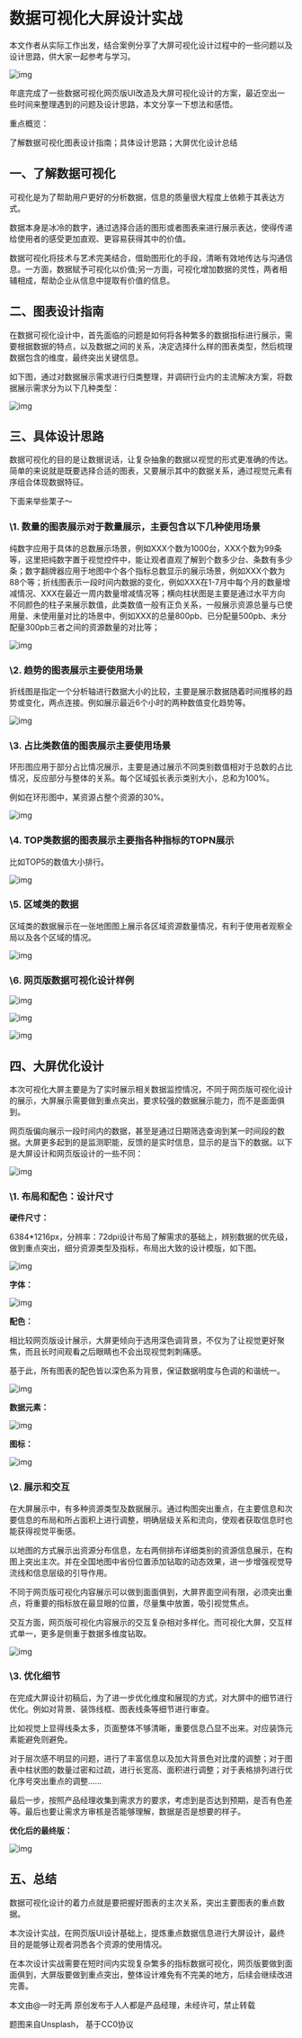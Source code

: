# 数据可视化大屏设计实战

本文作者从实际工作出发，结合案例分享了大屏可视化设计过程中的一些问题以及设计思路，供大家一起参考与学习。

![img](数据可视化大屏设计实战.assets/d1a20cf431adcbef007f08c2052c3fdba2cc9f30.jpeg)

年底完成了一些数据可视化网页版UI改造及大屏可视化设计的方案，最近空出一些时间来整理遇到的问题及设计思路，本文分享一下想法和感悟。

重点概览：

了解数据可视化图表设计指南；具体设计思路；大屏优化设计总结

## 一、了解数据可视化

可视化是为了帮助用户更好的分析数据，信息的质量很大程度上依赖于其表达方式。

数据本身是冰冷的数字，通过选择合适的图形或者图表来进行展示表达，使得传递给使用者的感受更加直观、更容易获得其中的价值。

数据可视化将技术与艺术完美结合，借助图形化的手段，清晰有效地传达与沟通信息。一方面，数据赋予可视化以价值;另一方面，可视化增加数据的灵性，两者相辅相成，帮助企业从信息中提取有价值的信息。

## 二、图表设计指南

在数据可视化设计中，首先面临的问题是如何将各种繁多的数据指标进行展示，需要根据数据的特点，以及数据之间的关系，决定选择什么样的图表类型，然后梳理数据包含的维度，最终突出关键信息。

如下图，通过对数据展示需求进行归类整理，并调研行业内的主流解决方案，将数据展示需求分为以下几种类型：

![img](数据可视化大屏设计实战.assets/e61190ef76c6a7efeab4364d5179be57f2de6650.jpeg)

## 三、具体设计思路

数据可视化的目的是让数据说话，让复杂抽象的数据以视觉的形式更准确的传达。简单的来说就是既要选择合适的图表，又要展示其中的数据关系，通过视觉元素有序组合体现数据特征。

下面来举些栗子～

### \1. 数量的图表展示对于数量展示，主要包含以下几种使用场景

纯数字应用于具体的总数展示场景，例如XXX个数为1000台，XXX个数为99条等，这里把纯数字置于视觉控件中，能让观者直观了解到个数多少台、条数有多少条；数字翻牌器应用于地图中个各个指标总数显示的展示场景，例如XXX个数为88个等；折线图表示一段时间内数据的变化，例如XXX在1-7月中每个月的数量增减情况、XXX在最近一周内数量增减情况等；横向柱状图是主要是通过水平方向不同颜色的柱子来展示数值，此类数值一般有正负关系，一般展示资源总量与已使用量、未使用量对比的场景中，例如XXX的总量800pb、已分配量500pb、未分配量300pb三者之间的资源数量的对比等；

![img](数据可视化大屏设计实战.assets/4bed2e738bd4b31c1fd91bd0285536799f2ff87a.jpeg)

### \2. 趋势的图表展示主要使用场景

折线图是指定一个分析轴进行数据大小的比较，主要是展示数据随着时间推移的趋势或变化，两点连接。例如展示最近6个小时的两种数值变化趋势等。

![img](数据可视化大屏设计实战.assets/e7cd7b899e510fb32fec482272b0d993d0430c12.jpeg)

### \3. 占比类数值的图表展示主要使用场景

环形图应用于部分占比情况展示，主要是通过展示不同类别数值相对于总数的占比情况，反应部分与整体的关系。每个区域弧长表示类别大小，总和为100%。

例如在环形图中，某资源占整个资源的30%。

![img](数据可视化大屏设计实战.assets/7c1ed21b0ef41bd578569cabff5990cd38db3df5.jpeg)

### \4. TOP类数据的图表展示主要指各种指标的TOPN展示

比如TOP5的数值大小排行。

![img](数据可视化大屏设计实战.assets/d1160924ab18972bd6602a7e484e6a8f9f510ab0.jpeg)

### \5. 区域类的数据

区域类的数据展示在一张地图图上展示各区域资源数量情况，有利于使用者观察全局以及各个区域的情况。

![img](数据可视化大屏设计实战.assets/dcc451da81cb39dbfeaa85c27a951822aa183041.jpeg)

### \6. 网页版数据可视化设计样例

![img](数据可视化大屏设计实战.assets/7aec54e736d12f2e4d8f4aa2e341c464873568f0.jpeg)

![img](数据可视化大屏设计实战.assets/b7fd5266d0160924c8112d92648424fce7cd3488.jpeg)

![img](数据可视化大屏设计实战.assets/cb8065380cd79123a735db6f02b74884b3b78059.jpeg)

## 四、大屏优化设计

本次可视化大屏主要是为了实时展示相关数据监控情况，不同于网页版可视化设计的展示，大屏展示需要做到重点突出，要求较强的数据展示能力，而不是面面俱到。

网页版偏向展示一段时间内的数据，甚至是通过日期筛选查询到某一时间段的数据。大屏更多起到的是监测职能，反馈的是实时信息，显示的是当下的数据。以下是大屏设计和网页版设计的一些不同：

![img](数据可视化大屏设计实战.assets/d53f8794a4c27d1e2de11a32b556bc68dfc4388e.jpeg)

### \1. 布局和配色：设计尺寸

**硬件尺寸：**

6384*1216px，分辨率：72dpi设计布局了解需求的基础上，辨别数据的优先级，做到重点突出，细分资源类型及指标，布局出大致的设计模版，如下图。

![img](数据可视化大屏设计实战.assets/08f790529822720eaf6a0ab0d5481b40f31fab5a.jpeg)

**字体：**

![img](数据可视化大屏设计实战.assets/35a85edf8db1cb13ebf4350d6dd7474893584b9c.jpeg)

**配色：**

相比较网页版设计展示，大屏更倾向于选用深色调背景，不仅为了让视觉更好聚焦，而且长时间观看之后眼睛也不会出现视觉刺刺痛感。

基于此，所有图表的配色皆以深色系为背景，保证数据明度与色调的和谐统一。

![img](数据可视化大屏设计实战.assets/a50f4bfbfbedab645f86a41d5cb5bec57b311e84.jpeg)

**数据元素：**

![img](数据可视化大屏设计实战.assets/8326cffc1e178a82543c12495a80628ba877e865.jpeg)

**图标：**

![img](数据可视化大屏设计实战.assets/b2de9c82d158ccbf93ac6fedb35bad38b035415b.jpeg)

### \2. 展示和交互

在大屏展示中，有多种资源类型及数据展示。通过构图突出重点，在主要信息和次要信息的布局和所占面积上进行调整，明确层级关系和流向，使观者获取信息时也能获得视觉平衡感。

以地图的方式展示出资源分布信息，左右两侧排布详细类别的资源信息展示，在构图上突出主次。并在全国地图中省份位置添加钻取的动态效果，进一步增强视觉导流线和信息层级的引导作用。

不同于网页版可视化内容展示可以做到面面俱到，大屏界面空间有限，必须突出重点，将重要的指标放在最显眼的位置，尽量集中放置，吸引视觉焦点。

交互方面，网页版可视化内容展示的交互复杂相对多样化。而可视化大屏，交互样式单一，更多是侧重于数据多维度钻取。

![img](数据可视化大屏设计实战.assets/8d5494eef01f3a29c0ec0d2832a6ad375d607cbe.jpeg)

### \3. 优化细节

在完成大屏设计初稿后，为了进一步优化维度和展现的方式，对大屏中的细节进行优化。例如对背景、装饰线框、图表线条等细节进行审查。

比如视觉上显得线条太多，页面整体不够清晰，重要信息凸显不出来。对应装饰元素能避免则避免。

对于层次感不明显的问题，进行了丰富信息以及加大背景色对比度的调整；对于图表中柱状图的数量过密和过疏，进行长宽高、面积进行调整；对于表格排列进行优化序号突出重点的调整……

最后一步，按照产品经理收集到需求方的要求，考虑到是否达到预期，是否有色差等。最后也要让需求方审核是否能够理解，数据是否是想要的样子。

**优化后的最终版：**

![img](数据可视化大屏设计实战.assets/023b5bb5c9ea15ce2c27541c1a832bf53b87b267.jpeg)

## 五、总结

数据可视化设计的着力点就是要把握好图表的主次关系，突出主要图表的重点数据。

本次设计实战，在网页版UI设计基础上，提炼重点数据信息进行大屏设计，最终目的是能够让观者洞悉各个资源的使用情况。

在本次设计实战需要在短时间内实现复杂繁多的指标数据可视化，网页版要做到面面俱到，大屏版要做到重点突出，整体设计难免有不完美的地方，后续会继续改进完善。

本文由@一时无两 原创发布于人人都是产品经理，未经许可，禁止转载

题图来自Unsplash， 基于CC0协议